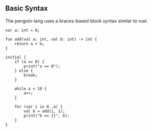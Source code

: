 Basic Syntax
-------------
The penguin-lang uses a braces-based block syntax similar to rust.

```
var a: int = 0;

fun add(val a: int, val b: int) -> int {
	return a + b;
}

initial {
	if (a == 0) {
		print("a == 0");
	} else {
		break;
	}
		
	while a < 10 {
		a++;
	}
		
	for (var i in 0..a) {
		val b = add(i, 1);
		print("b == {}", b);
	}
}
```
